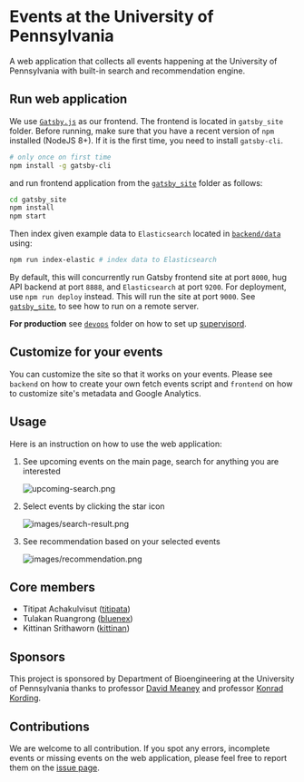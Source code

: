 # Events at the University of Pennsylvania

A web application that collects all events happening at the University of Pennsylvania with built-in search and recommendation engine.

## Run web application

We use [`Gatsby.js`](https://www.gatsbyjs.org/) as our frontend. The frontend is located in `gatsby_site` folder. Before running, make sure that you have a recent version of `npm` installed (NodeJS 8+). If it is the first time, you need to install `gatsby-cli`.

```sh
# only once on first time
npm install -g gatsby-cli
```

and run frontend application from the [`gatsby_site`](https://github.com/titipata/penn-events-calendar/tree/master/gatsby_site) folder as follows:

```sh
cd gatsby_site
npm install
npm start
```

Then index given example data to `Elasticsearch` located in [`backend/data`](https://github.com/titipata/penn-events-calendar/tree/master/backend/data) using:

```sh
npm run index-elastic # index data to Elasticsearch
```

By default, this will concurrently run Gatsby frontend site at port `8000`, hug API backend at port `8888`, and `Elasticsearch` at port `9200`. For deployment, use `npm run deploy` instead. This will run the site at port `9000`. See [`gatsby_site`](https://github.com/titipata/penn-events-calendar/tree/master/gatsby_site#running-on-remote-server), to see how to run on a remote server.

**For production** see [`devops`](https://github.com/titipata/penn-events-calendar/tree/master/devops) folder on how to set up [supervisord](http://supervisord.org).

## Customize for your events

You can customize the site so that it works on your events. Please see `backend` on how to create your own fetch events script and `frontend` on how to customize site's metadata and Google Analytics.

## Usage

Here is an instruction on how to use the web application:

1. See upcoming events on the main page, search for anything you are interested

    ![upcoming-search.png](images/upcoming-search.png)

2. Select events by clicking the star icon

    ![images/search-result.png](images/search-result.png)

3. See recommendation based on your selected events

    ![images/recommendation.png](images/recommendation.png)

## Core members

- Titipat Achakulvisut ([titipata](https://github.com/titipata))
- Tulakan Ruangrong ([bluenex](https://github.com/bluenex))
- Kittinan Srithaworn ([kittinan](https://github.com/kittinan))

## Sponsors

This project is sponsored by Department of Bioengineering at the University of Pennsylvania thanks to professor [David Meaney](https://www.seas.upenn.edu/directory/profile.php?ID=64) and professor [Konrad Kording](http://kordinglab.com).

## Contributions

We are welcome to all contribution. If you spot any errors, incomplete events or missing events on the web application, please feel free to report them on the [issue page](https://github.com/titipata/penn-events-calendar/issues).
